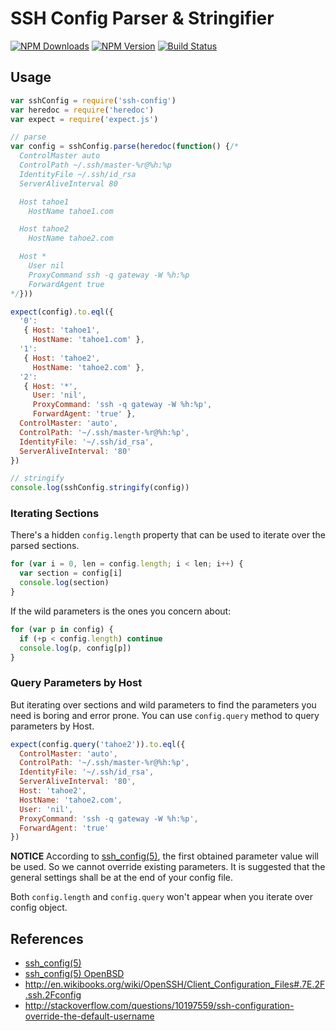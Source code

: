 # SSH Config Parser & Stringifier

[![NPM Downloads](https://img.shields.io/npm/dm/ssh-config.svg?style=flat)](https://www.npmjs.com/package/ssh-config)
[![NPM Version](http://img.shields.io/npm/v/ssh-config.svg?style=flat)](https://www.npmjs.com/package/ssh-config)
[![Build Status](https://travis-ci.org/dotnil/ssh-config.svg)](https://travis-ci.org/dotnil/ssh-config)


## Usage

```js
var sshConfig = require('ssh-config')
var heredoc = require('heredoc')
var expect = require('expect.js')

// parse
var config = sshConfig.parse(heredoc(function() {/*
  ControlMaster auto
  ControlPath ~/.ssh/master-%r@%h:%p
  IdentityFile ~/.ssh/id_rsa
  ServerAliveInterval 80

  Host tahoe1
    HostName tahoe1.com

  Host tahoe2
    HostName tahoe2.com

  Host *
    User nil
    ProxyCommand ssh -q gateway -W %h:%p
    ForwardAgent true
*/}))

expect(config).to.eql({
  '0':
   { Host: 'tahoe1',
     HostName: 'tahoe1.com' },
  '1':
   { Host: 'tahoe2',
     HostName: 'tahoe2.com' },
  '2':
   { Host: '*',
     User: 'nil',
     ProxyCommand: 'ssh -q gateway -W %h:%p',
     ForwardAgent: 'true' },
  ControlMaster: 'auto',
  ControlPath: '~/.ssh/master-%r@%h:%p',
  IdentityFile: '~/.ssh/id_rsa',
  ServerAliveInterval: '80'
})

// stringify
console.log(sshConfig.stringify(config))
```


### Iterating Sections

There's a hidden `config.length` property that can be used to iterate over the
parsed sections.

```js
for (var i = 0, len = config.length; i < len; i++) {
  var section = config[i]
  console.log(section)
}
```

If the wild parameters is the ones you concern about:

```js
for (var p in config) {
  if (+p < config.length) continue
  console.log(p, config[p])
}
```


### Query Parameters by Host

But iterating over sections and wild parameters to find the parameters you need
is boring and error prone. You can use `config.query` method to query parameters
by Host.

```js
expect(config.query('tahoe2')).to.eql({
  ControlMaster: 'auto',
  ControlPath: '~/.ssh/master-%r@%h:%p',
  IdentityFile: '~/.ssh/id_rsa',
  ServerAliveInterval: '80',
  Host: 'tahoe2',
  HostName: 'tahoe2.com',
  User: 'nil',
  ProxyCommand: 'ssh -q gateway -W %h:%p',
  ForwardAgent: 'true'
})
```

**NOTICE** According to [ssh_config(5)][ssh_config], the first obtained
parameter value will be used. So we cannot override existing parameters. It is
suggested that the general settings shall be at the end of your config file.

Both `config.length` and `config.query` won't appear when you iterate over
config object.


## References

- [ssh_config(5)][ssh_config]
- [ssh_config(5) OpenBSD][ssh_config_openbsd]
- http://en.wikibooks.org/wiki/OpenSSH/Client_Configuration_Files#.7E.2F.ssh.2Fconfig
- http://stackoverflow.com/questions/10197559/ssh-configuration-override-the-default-username


[ssh_config]: http://linux.die.net/man/5/ssh_config
[ssh_config_openbsd]: http://www.openbsd.org/cgi-bin/man.cgi/OpenBSD-current/man5/ssh_config.5?query=ssh_config&arch=i386
